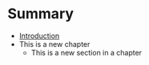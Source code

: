 # Summary

* [Introduction](README.md)
* This is a new chapter
   * This is a new section in a chapter

